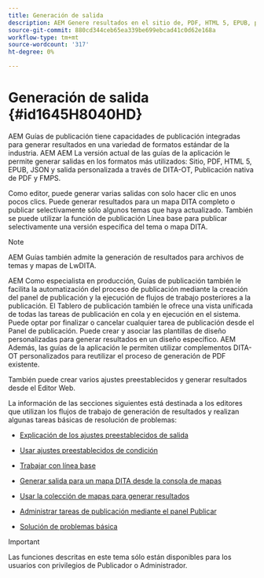 ```yaml
---
title: Generación de salida
description: AEM Genere resultados en el sitio de, PDF, HTML 5, EPUB, personalizado y JSON a través de complementos DITA-OT, publicación de PDF AEM nativos y FMPS en las guías de los.
source-git-commit: 880cd344ceb65ea339be699ebcad41c0d62e168a
workflow-type: tm+mt
source-wordcount: '317'
ht-degree: 0%

---
```


# Generación de salida {#id1645H8040HD}

AEM Guías de publicación tiene capacidades de publicación integradas para generar resultados en una variedad de formatos estándar de la industria. AEM AEM La versión actual de las guías de la aplicación le permite generar salidas en los formatos más utilizados: Sitio, PDF, HTML 5, EPUB, JSON y salida personalizada a través de DITA-OT, Publicación nativa de PDF y FMPS.

Como editor, puede generar varias salidas con solo hacer clic en unos pocos clics. Puede generar resultados para un mapa DITA completo o publicar selectivamente sólo algunos temas que haya actualizado. También se puede utilizar la función de publicación Línea base para publicar selectivamente una versión específica del tema o mapa DITA.

>[!NOTE]
>
> AEM Guías también admite la generación de resultados para archivos de temas y mapas de LwDITA.

AEM Como especialista en producción, Guías de publicación también le facilita la automatización del proceso de publicación mediante la creación del panel de publicación y la ejecución de flujos de trabajo posteriores a la publicación. El Tablero de publicación también le ofrece una vista unificada de todas las tareas de publicación en cola y en ejecución en el sistema. Puede optar por finalizar o cancelar cualquier tarea de publicación desde el Panel de publicación. Puede crear y asociar las plantillas de diseño personalizadas para generar resultados en un diseño específico. AEM Además, las guías de la aplicación le permiten utilizar complementos DITA-OT personalizados para reutilizar el proceso de generación de PDF existente.

También puede crear varios ajustes preestablecidos y generar resultados desde el Editor Web.

La información de las secciones siguientes está destinada a los editores que utilizan los flujos de trabajo de generación de resultados y realizan algunas tareas básicas de resolución de problemas:

- [Explicación de los ajustes preestablecidos de salida](generate-output-understand-presets.md#)

- [Usar ajustes preestablecidos de condición](generate-output-use-condition-presets.md#)

- [Trabajar con línea base](generate-output-use-baseline-for-publishing.md#)

- [Generar salida para un mapa DITA desde la consola de mapas](generate-output-for-a-dita-map.md#)

- [Usar la colección de mapas para generar resultados](generate-output-use-map-collection-output-generation.md#)

- [Administrar tareas de publicación mediante el panel Publicar](generate-output-publish-dashboard.md#)

- [Solución de problemas básica](generate-output-basic-troubleshooting.md#)


>[!IMPORTANT]
>
> Las funciones descritas en este tema sólo están disponibles para los usuarios con privilegios de Publicador o Administrador.
